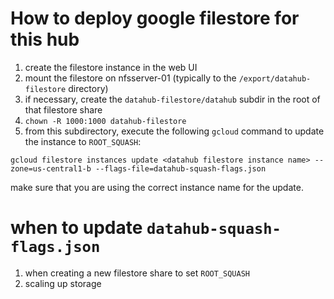 # How to deploy google filestore for this hub

1. create the filestore instance in the web UI
2. mount the filestore on nfsserver-01 (typically to the `/export/datahub-filestore` directory)
3. if necessary, create the `datahub-filestore/datahub` subdir in the root of that filestore share
4. `chown -R 1000:1000 datahub-filestore`
5. from this subdirectory, execute the following `gcloud` command to update the instance to `ROOT_SQUASH`:
```
gcloud filestore instances update <datahub filestore instance name> --zone=us-central1-b --flags-file=datahub-squash-flags.json
```

make sure that you are using the correct instance name for the update.

# when to update `datahub-squash-flags.json`

1. when creating a new filestore share to set `ROOT_SQUASH`
2. scaling up storage
